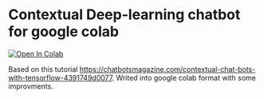 # Contextual Deep-learning chatbot for google colab


[![Open In Colab](https://colab.research.google.com/assets/colab-badge.svg)](https://colab.research.google.com/drive/1NWp4mbg42xUYw1TkkiU-c2Y12Q-38yWB)

Based on this tutorial https://chatbotsmagazine.com/contextual-chat-bots-with-tensorflow-4391749d0077. Writed into google colab format with some improvments.
